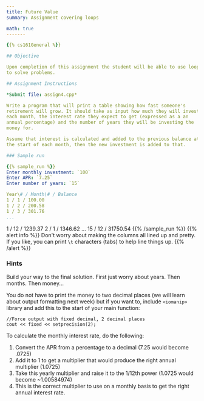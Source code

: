 ```yaml
---
title: Future Value
summary: Assignment covering loops

math: true
-------

{{% cs161General %}}

## Objective

Upon completion of this assignment the student will be able to use loops
to solve problems.

## Assignment Instructions

*Submit file: assign4.cpp*

Write a program that will print a table showing how fast someone's
retirement will grow. It should take as input how much they will invest
each month, the interest rate they expect to get (expressed as a an
annual percentage) and the number of years they will be investing the
money for.

Assume that interest is calculated and added to the previous balance at
the start of each month, then the new investment is added to that.

### Sample run

{{% sample_run %}}
Enter monthly investment: `100`
Enter APR: `7.25`
Enter number of years: `15`

Year\# / Month\# / Balance
1 / 1 / 100.00
1 / 2 / 200.58
1 / 3 / 301.76
...
```

1 / 12 / 1239.37
2 / 1 / 1346.62
...
15 / 12 / 31750.54
{{% /sample_run %}}
{{% alert info %}}
Don't worry about making the columns all lined up and pretty.
If you like, you can print ```\t``` characters (tabs) to help line things up.
{{% /alert %}}

### Hints

Build your way to the final solution. First just worry about years.  Then months. Then money...

You do not have to print the money to two decimal places (we will learn
about output formatting next week) but if you want to, include
```<iomanip>``` library and add this to the start of your main function:

```
//Force output with fixed decimal, 2 decimal places
cout << fixed << setprecision(2);
```

To calculate the monthly interest rate, do the following:

1.  Convert the APR from a percentage to a decimal (7.25 would become .0725)
2.  Add it to 1 to get a multiplier that would produce the right annual multiplier (1.0725)
3.  Take this yearly multiplier and raise it to the 1/12th power (1.0725 would become \~1.00584974)
4.  This is the correct multiplier to use on a monthly basis to get the right annual interest rate.

